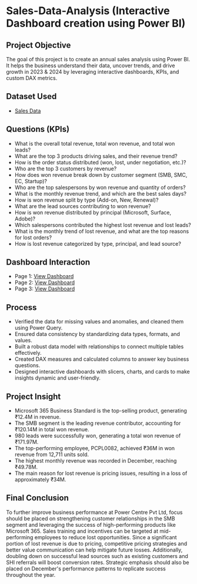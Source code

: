 # Sales-Data-Analysis (Interactive Dashboard creation using Power BI)
## Project Objective
The goal of this project is to create an annual sales analysis using Power BI. It helps the business understand their data, uncover trends, and drive growth in 2023 & 2024 by leveraging interactive dashboards, KPIs, and custom DAX metrics.

## Dataset Used
- <a href="https://github.com/sabaribala2004-dataanalyst/powerbi-dashboard/blob/main/Pipe%20Project%20Data.xlsx">Sales Data </a>

## Questions (KPIs)
- What is the overall total revenue, total won revenue, and total won leads?
- What are the top 3 products driving sales, and their revenue trend?
- How is the order status distributed (won, lost, under negotiation, etc.)?
- Who are the top 3 customers by revenue?
- How does won revenue break down by customer segment (SMB, SMC, EC, Startup)?
- Who are the top salespersons by won revenue and quantity of orders?
- What is the monthly revenue trend, and which are the best sales days?
- How is won revenue split by type (Add-on, New, Renewal)?
- What are the lead sources contributing to won revenue?
- How is won revenue distributed by principal (Microsoft, Surface, Adobe)?
- Which salespersons contributed the highest lost revenue and lost leads?
- What is the monthly trend of lost revenue, and what are the top reasons for lost orders?
- How is lost revenue categorized by type, principal, and lead source?

## Dashboard Interaction
- Page 1: <a href="https://github.com/sabaribala2004-dataanalyst/powerbi-dashboard/blob/main/Page%201.JPG">View Dashboard</a>
- Page 2: <a href="https://github.com/sabaribala2004-dataanalyst/powerbi-dashboard/blob/main/Page%202.JPG">View Dashboard</a>
- Page 3: <a href="https://github.com/sabaribala2004-dataanalyst/powerbi-dashboard/blob/main/Page%203.JPG">View Dashboard</a>

## Process
- Verified the data for missing values and anomalies, and cleaned them using Power Query.
- Ensured data consistency by standardizing data types, formats, and values.
- Built a robust data model with relationships to connect multiple tables effectively.
- Created DAX measures and calculated columns to answer key business questions.
- Designed interactive dashboards with slicers, charts, and cards to make insights dynamic and user-friendly.

## Project Insight
- Microsoft 365 Business Standard is the top-selling product, generating ₹12.4M in revenue.
- The SMB segment is the leading revenue contributor, accounting for ₹120.14M in total won revenue.
- 980 leads were successfully won, generating a total won revenue of ₹171.97M.
- The top-performing employee, PCPL0082, achieved ₹36M in won revenue from 12,711 units sold.
- The highest monthly revenue was recorded in December, reaching ₹49.78M.
- The main reason for lost revenue is pricing issues, resulting in a loss of approximately ₹34M.

## Final Conclusion
To further improve business performance at Power Centre Pvt Ltd, focus should be placed on strengthening customer relationships in the SMB segment and leveraging the success of high-performing products like Microsoft 365. Sales training and incentives can be targeted at mid-performing employees to reduce lost opportunities. Since a significant portion of lost revenue is due to pricing, competitive pricing strategies and better value communication can help mitigate future losses. Additionally, doubling down on successful lead sources such as existing customers and SHI referrals will boost conversion rates. Strategic emphasis should also be placed on December's performance patterns to replicate success throughout the year.





